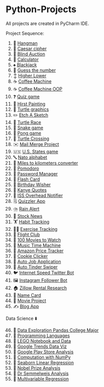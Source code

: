 # Python-Projects
All projects are created in PyCharm IDE.

Project Sequence:

1. :game_die: [Hangman](https://github.com/ArkaKarmoker/Python-Projects/tree/main/Hangman)
2. :closed_lock_with_key: [Caesar cipher](https://github.com/ArkaKarmoker/Python-Projects/tree/main/Caesar%20cipher)
3. :money_with_wings: [Blind Auction](https://github.com/ArkaKarmoker/Python-Projects/tree/main/Blind%20Auction)
4. :abacus: [Calculator](https://github.com/ArkaKarmoker/Python-Projects/tree/main/Calculator)
5. :spades: [Blackjack](https://github.com/ArkaKarmoker/Python-Projects/tree/main/Blackjack)
6. :1234: [Guess the number](https://github.com/ArkaKarmoker/Python-Projects/tree/main/Guess%20the%20number)
7. :arrow_up_down: [Higher Lower](https://github.com/ArkaKarmoker/Python-Projects/tree/main/Higher%20Lower)
8. :coffee: [Coffee Machine](https://github.com/ArkaKarmoker/Python-Projects/tree/main/Coffee%20Machine)
9. :coffee: [Coffee Machine OOP](https://github.com/ArkaKarmoker/Python-Projects/tree/main/Coffee%20Machine%20OOP)
10. :question: [Quiz game](https://github.com/ArkaKarmoker/Python-Projects/tree/main/Quiz%20game)
11. :art: [Hirst Painting](https://github.com/ArkaKarmoker/Python-Projects/tree/main/Hirst%20Painting)
12. :turtle: [Turtle graphics](https://github.com/ArkaKarmoker/Python-Projects/tree/main/Turtle%20graphics)
13. :pencil2: [Etch A Sketch](https://github.com/ArkaKarmoker/Python-Projects/tree/main/Etch%20A%20Sketch)
14. :turtle: [Turtle Race](https://github.com/ArkaKarmoker/Python-Projects/tree/main/Turtle%20Race)
15. :snake: [Snake game](https://github.com/ArkaKarmoker/Python-Projects/tree/main/Snake%20game)
16. :ping_pong: [Pong game](https://github.com/ArkaKarmoker/Python-Projects/tree/main/Pong%20game)
17. :turtle: [Turtle Crossing](https://github.com/ArkaKarmoker/Python-Projects/tree/main/Turtle%20Crossing)
18. :envelope: [Mail Merge Project](https://github.com/ArkaKarmoker/Python-Projects/tree/main/Mail%20Merge%20Project)
19. :us: [U.S. States game](https://github.com/ArkaKarmoker/Python-Projects/tree/main/U.S.%20States%20Game)
20. :abc: [Nato alphabet](https://github.com/ArkaKarmoker/Python-Projects/tree/main/NATO%20Alphabet)
21. :straight_ruler: [Miles to kilometers converter](https://github.com/ArkaKarmoker/Python-Projects/tree/main/Mile%20to%20Kilo%20Converter%20GUI)
22. :tomato: [Pomodoro](https://github.com/ArkaKarmoker/Python-Projects/tree/main/Pomodoro)
23. :closed_lock_with_key: [Password Manager](https://github.com/ArkaKarmoker/Python-Projects/tree/main/Password%20Manager)
24. :flower_playing_cards: [Flash Card](https://github.com/ArkaKarmoker/Python-Projects/tree/main/Flash%20Card)
25. :birthday: [Birthday Wisher](https://github.com/ArkaKarmoker/Python-Projects/tree/main/Birthday%20Wisher)
26. 💬 [Kanye Quotes](https://github.com/ArkaKarmoker/Python-Projects/tree/main/Kanye%20Quotes)
27. 📡 [ISS Overhead Notifier](https://github.com/ArkaKarmoker/Python-Projects/tree/main/ISS%20Overhead%20Notifier)
28. 🗒️ [Quizzler App](https://github.com/ArkaKarmoker/Python-Projects/tree/main/Quizzler%20App)
29. ⛈️ [Rain Alert](https://github.com/ArkaKarmoker/Python-Projects/tree/main/Rain%20Alert)
30. 📰 [Stock News](https://github.com/ArkaKarmoker/Python-Projects/tree/main/Stock%20News)
31. 🏋️ [Habit Tracking](https://github.com/ArkaKarmoker/Python-Projects/tree/main/Habit%20Tracking)
32. 🏋️‍♂️ [Exercise Tracking](https://github.com/ArkaKarmoker/Python-Projects/tree/main/Exercise%20Tracking)
33. 🛫 [Flight Club](https://github.com/ArkaKarmoker/Python-Projects/tree/main/Flight%20Club)
34. 🎥 [100 Movies to Watch](https://github.com/ArkaKarmoker/Python-Projects/tree/main/100%20Movies%20to%20Watch)
35. 🎵 [Music Time Machine](https://github.com/ArkaKarmoker/Python-Projects/tree/main/Music%20Time%20Machine)
36. 🛒 [Amazon Price Tracker](https://github.com/ArkaKarmoker/Python-Projects/tree/main/Amazon%20Price%20Tracker)
37. 🍪 [Cookie Clicker](https://github.com/ArkaKarmoker/Python-Projects/tree/main/Cookie%20Clicker)
38. 🏢 [Auto Job Application](https://github.com/ArkaKarmoker/Python-Projects/tree/main/Auto%20Job%20Application)
39. 💌 [Auto Tinder Swiper](https://github.com/ArkaKarmoker/Python-Projects/tree/main/Auto%20Tinder%20Swiper)
40. 🐦 [Internet Speed Twitter Bot](https://github.com/ArkaKarmoker/Python-Projects/tree/main/Internet%20Speed%20Twitter%20Bot)
41. 🖼️ [Instagram Follower Bot](https://github.com/ArkaKarmoker/Python-Projects/tree/main/Instagram%20Follower%20Bot)
42. 🏠 [Zillow Rental Research](https://github.com/ArkaKarmoker/Python-Projects/tree/main/Zillow%20Rental%20Research)
43. 📛 [Name Card](https://github.com/ArkaKarmoker/Python-Projects/tree/main/Name%20Card)
44. 🎥 [Movie Project](https://github.com/ArkaKarmoker/Python-Projects/tree/main/Movie%20Project)
45. ✍️ [Blog App](https://github.com/ArkaKarmoker/Python-Projects/tree/main/Blog%20App)

Data Science ⬇️

46. 🐍 [Data Exploration Pandas College Major](https://github.com/ArkaKarmoker/Python-Projects/tree/main/Data%20Exploration%20Pandas%20College%20Major)
46. 🐍 [Programming Languages](https://github.com/ArkaKarmoker/Python-Projects/tree/main/Programming%20Languages)
46. 🐍 [LEGO Notebook and Data](https://github.com/ArkaKarmoker/Python-Projects/tree/main/LEGO%20Notebook%20and%20Data)
46. 🐍 [Google Trends Data Viz](https://github.com/ArkaKarmoker/Python-Projects/tree/main/Google%20Trends%20Data%20Viz)
46. 🐍 [Google Play Store Analysis](https://github.com/ArkaKarmoker/Python-Projects/tree/main/Google%20Play%20Store%20Analysis)
46. 🐍 [Computation with NumPy](https://github.com/ArkaKarmoker/Python-Projects/tree/main/Computation%20with%20NumPy)
46. 🐍 [Seaborn Linear Regression](https://github.com/ArkaKarmoker/Python-Projects/tree/main/Seaborn%20Linear%20Regression)
46. 🐍 [Nobel Prize Analysis](https://github.com/ArkaKarmoker/Python-Projects/tree/main/Nobel%20Prize%20Analysis)
46. 🐍 [Dr Semmelweis Analysis](https://github.com/ArkaKarmoker/Python-Projects/tree/main/Dr%20Semmelweis%20Analysis)
46. 🐍 [Multivariable Regression](https://github.com/ArkaKarmoker/Python-Projects/tree/main/Multivariable%20Regression)
